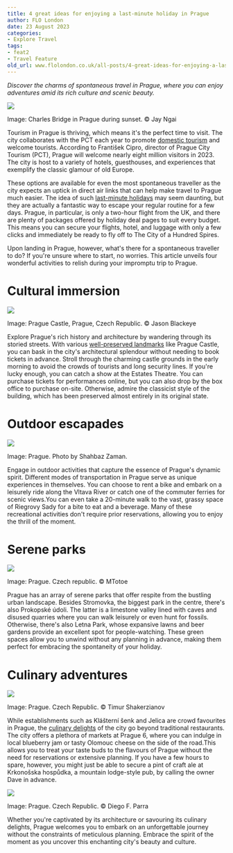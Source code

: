 ```yaml
---
title: 4 great ideas for enjoying a last-minute holiday in Prague
author: FLO London
date: 23 August 2023
categories:
- Explore Travel
tags:
- feat2
- Travel Feature
old_url: www.flolondon.co.uk/all-posts/4-great-ideas-for-enjoying-a-last-minute-holiday-in-prague.html
---
```


*Discover the charms of spontaneous travel in Prague, where you can enjoy adventures amid its rich culture and scenic beauty.*

![](https://images.squarespace-cdn.com/content/v1/5c9534c4af4683461d462c6b/1a1a59e2-1831-4454-8b6a-ddf820c20ced/pexels-jay-ngai-11684287.jpg)

Image: Charles Bridge in Prague during sunset. © Jay Ngai

Tourism in Prague is thriving, which means it's the perfect time to visit. The city collaborates with the PCT each year to promote [domestic tourism](https://www.praguemorning.cz/tourism-in-prague-2023/) and welcome tourists. According to František Cipro, director of Prague City Tourism (PCT), Prague will welcome nearly eight million visitors in 2023. The city is host to a variety of hotels, guesthouses, and experiences that exemplify the classic glamour of old Europe.  
   
 These options are available for even the most spontaneous traveller as the city expects an uptick in direct air links that can help make travel to Prague much easier. The idea of such [last-minute holidays](https://www.easyjet.com/en/holidays/last-minute-holidays) may seem daunting, but they are actually a fantastic way to escape your regular routine for a few days. Prague, in particular, is only a two-hour flight from the UK, and there are plenty of packages offered by holiday deal pages to suit every budget. This means you can secure your flights, hotel, and luggage with only a few clicks and immediately be ready to fly off to The City of a Hundred Spires.  
   
Upon landing in Prague, however, what's there for a spontaneous traveller to do? If you're unsure where to start, no worries. This article unveils four wonderful activities to relish during your impromptu trip to Prague.

# **Cultural immersion**

![](https://images.squarespace-cdn.com/content/v1/5c9534c4af4683461d462c6b/38c0863c-508c-46b9-bc78-1f0750cc1556/jason-blackeye-gYGDUdIEyO4-unsplash.jpg)

Image: Prague Castle, Prague, Czech Republic. © Jason Blackeye

Explore Prague's rich history and architecture by wandering through its storied streets. With various [well-preserved landmarks](a-guide-to-being-a-culture-vulture-in-prague.html) like Prague Castle, you can bask in the city's architectural splendour without needing to book tickets in advance. Stroll through the charming castle grounds in the early morning to avoid the crowds of tourists and long security lines. If you're lucky enough, you can catch a show at the Estates Theatre. You can purchase tickets for performances online, but you can also drop by the box office to purchase on-site. Otherwise, admire the classicist style of the building, which has been preserved almost entirely in its original state.

# **Outdoor escapades**

![](https://images.squarespace-cdn.com/content/v1/5c9534c4af4683461d462c6b/2bc04d4c-47cc-4461-931f-545c3c7dec02/pexels-shahbaz-zaman-4609799.jpg)

Image: Prague. Photo by Shahbaz Zaman.

Engage in outdoor activities that capture the essence of Prague's dynamic spirit. Different modes of transportation in Prague serve as unique experiences in themselves. You can choose to rent a bike and embark on a leisurely ride along the Vltava River or catch one of the commuter ferries for scenic views.You can even take a 20-minute walk to the vast, grassy space of Riegrovy Sady for a bite to eat and a beverage. Many of these recreational activities don't require prior reservations, allowing you to enjoy the thrill of the moment.

# **Serene parks**

![](https://images.squarespace-cdn.com/content/v1/5c9534c4af4683461d462c6b/f928319e-e724-42ae-a6a4-3bfb42122945/Prague.+Czech+republic.+%C2%A9+MTotoe.jpg)

Image: Prague. Czech republic. © MTotoe

Prague has an array of serene parks that offer respite from the bustling urban landscape. Besides Stromovka, the biggest park in the centre, there's also Prokopské údoli. The latter is a limestone valley lined with caves and disused quarries where you can walk leisurely or even hunt for fossils. Otherwise, there's also Letna Park, whose expansive lawns and beer gardens provide an excellent spot for people-watching. These green spaces allow you to unwind without any planning in advance, making them perfect for embracing the spontaneity of your holiday.

# **Culinary adventures**

![](https://images.squarespace-cdn.com/content/v1/5c9534c4af4683461d462c6b/5a80054a-752d-4a14-ac04-378097c766ed/timur-shakerzianov-iU3K26Qtucc-unsplash.jpg)

Image: Prague. Czech Republic. © Timur Shakerzianov

While establishments such as Klášterní šenk and Jelica are crowd favourites in Prague, the [culinary delights](https://www.theguardian.com/travel/2022/jul/11/locals-guide-to-prague-czech-republic-best-beer-and-architecture) of the city go beyond traditional restaurants. The city offers a plethora of markets at Prague 6, where you can indulge in local blueberry jam or tasty Olomouc cheese on the side of the road.This allows you to treat your taste buds to the flavours of Prague without the need for reservations or extensive planning. If you have a few hours to spare, however, you might just be able to secure a pint of craft ale at Krkonošska hospůdka, a mountain lodge-style pub, by calling the owner Dave in advance.

![](https://images.squarespace-cdn.com/content/v1/5c9534c4af4683461d462c6b/f437af48-8717-48c3-8aff-9a3bbcbeccdb/pexels-diego-f-parra-16922744.jpg)

Image: Prague. Czech Republic. © Diego F. Parra

Whether you're captivated by its architecture or savouring its culinary delights, Prague welcomes you to embark on an unforgettable journey without the constraints of meticulous planning. Embrace the spirit of the moment as you uncover this enchanting city's beauty and culture.